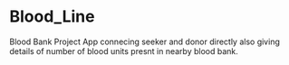 # Blood_Line
Blood Bank Project
App connecing seeker and donor directly also giving details of number of blood units presnt in nearby blood bank.
